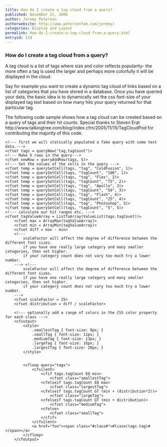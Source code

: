 ```yaml
---
title: How do I create a tag cloud from a query?
published: November 21, 2006
author: Jeremy Petersen
authorwebsite: http://www.petersenfam.com/jeremy/
categories: Display and Layout
permalink: How-do-I-create-a-tag-cloud-from-a-query.html
entryid: 119
---
```


<h3>How do I create a tag cloud from a query?</h3>

<p>
A tag cloud is a list of tags where size and color reflects popularity- the more often a tag is used the larger and perhaps more colorfully it will be displayed in the cloud.
</p>

<p>
Say for example you want to create a dynamic tag cloud of links based on a list of categories that you have stored in a database. Once you have queried your data, the basic idea is to dynamically set the css font-size of your displayed tag text based on how many hits your query returned for that particular tag.
</p>

<p>
The following code sample shows how a tag cloud can be created based on a query of tags and their hit counts. Special thanks to Steven Erat http://www.talkingtree.com/blog/index.cfm/2005/11/15/TagCloudPod</a> for contributing the majority of this code.
</p>

<pre><code class="language-markup">&lt;!--- first we will statically populated a fake query with some test data.---&gt;
&lt;cfset tags = queryNew(&quot;tag,tagCount&quot;)&gt;
&lt;!--- Make 5 rows in the query---&gt;
&lt;cfset newRow = queryAddRow(tags, 5)&gt;
&lt;!--- Set the values of the cells in the query ---&gt;
&lt;cfset temp = querySetCell(tags, &quot;tag&quot;, &quot;ColdFusion&quot;, 1)&gt;
&lt;cfset temp = querySetCell(tags, &quot;tagCount&quot;, &quot;100&quot;, 1)&gt;
&lt;cfset temp = querySetCell(tags, &quot;tag&quot;, &quot;Flex&quot;, 2)&gt;
&lt;cfset temp = querySetCell(tags, &quot;tagCount&quot;, &quot;75&quot;, 2)&gt;
&lt;cfset temp = querySetCell(tags, &quot;tag&quot;, &quot;Apollo&quot;, 3)&gt;
&lt;cfset temp = querySetCell(tags, &quot;tagCount&quot;, &quot;50&quot;, 3)&gt;
&lt;cfset temp = querySetCell(tags, &quot;tag&quot;, &quot;Flash&quot;, 4)&gt;
&lt;cfset temp = querySetCell(tags, &quot;tagCount&quot;, &quot;25&quot;, 4)&gt;
&lt;cfset temp = querySetCell(tags, &quot;tag&quot;, &quot;Photoshop&quot;, 5)&gt;
&lt;cfset temp = querySetCell(tags, &quot;tagCount&quot;, &quot;5&quot;, 5)&gt;
&lt;!--- calculate our hit ranges etc. ---&gt;
&lt;cfset tagValueArray = ListToArray(ValueList(tags.tagCount))&gt;
	&lt;cfset max = ArrayMax(tagValueArray)&gt;
	&lt;cfset min = ArrayMin(tagValueArray)&gt;
	&lt;cfset diff = max - min&gt;
	&lt;!--- 
		scaleFactor will affect the degree of difference between the different font sizes.
		if you have one really large category and many smaller categories, then set higher.
		if your category count does not vary too much try a lower number.		 
	---&gt;	&lt;!--- 
		scaleFactor will affect the degree of difference between the different font sizes.
		if you have one really large category and many smaller categories, then set higher.
		if your category count does not vary too much try a lower number.		 
	---&gt;
	&lt;cfset scaleFactor = 25&gt;
	&lt;cfset distribution = diff / scaleFactor&gt;
	
	&lt;!--- optionally add a range of colors in the CSS color property for each class ---&gt;
	&lt;cfoutput&gt;
		&lt;style&gt;
			.smallestTag { font-size: 9px; }
			.smallTag { font-size: 11px; }
			.mediumTag { font-size: 13px; }
			.largeTag { font-size: 16px; }
			.largestTag { font-size: 20px; } 
		&lt;/style&gt;
		
		
		&lt;cfloop query=&quot;tags&quot;&gt;
			&lt;cfsilent&gt;
				&lt;cfif tags.tagCount EQ min&gt;
					&lt;cfset class=&quot;smallestTag&quot;&gt;
				&lt;cfelseif tags.tagCount EQ max&gt;
					&lt;cfset class=&quot;largestTag&quot;&gt;
				&lt;cfelseif tags.tagCount GT (min + (distribution*2))&gt;
					&lt;cfset class=&quot;largeTag&quot;&gt;
				&lt;cfelseif tags.tagCount GT (min + distribution)&gt;
					&lt;cfset class=&quot;mediumTag&quot;&gt;
				&lt;cfelse&gt;
					&lt;cfset class=&quot;smallTag&quot;&gt;
				&lt;/cfif&gt;
			&lt;/cfsilent&gt;
			&lt;a href=&quot;foo&quot;&gt;&lt;span class=&quot;#class#&quot;&gt;#lcase(tags.tag)#&lt;/span&gt;&lt;/a&gt;
		&lt;/cfloop&gt;
	&lt;/cfoutput&gt;
</code></pre>



